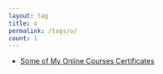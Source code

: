 ```yaml
---
layout: tag
title: o
permalink: /tags/o/
count: 1
---
```


- [Some of My Online Courses Certificates](https://samirpaulb.github.io/blog-jekyll/posts/some-of-my-online-courses-certificates/)
